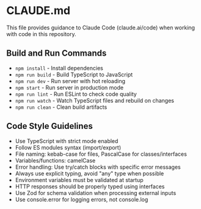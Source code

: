 # CLAUDE.md

This file provides guidance to Claude Code (claude.ai/code) when working with code in this repository.

## Build and Run Commands
- `npm install` - Install dependencies
- `npm run build` - Build TypeScript to JavaScript
- `npm run dev` - Run server with hot reloading
- `npm start` - Run server in production mode
- `npm run lint` - Run ESLint to check code quality
- `npm run watch` - Watch TypeScript files and rebuild on changes
- `npm run clean` - Clean build artifacts

## Code Style Guidelines
- Use TypeScript with strict mode enabled
- Follow ES modules syntax (import/export)
- File naming: kebab-case for files, PascalCase for classes/interfaces
- Variables/functions: camelCase
- Error handling: Use try/catch blocks with specific error messages
- Always use explicit typing, avoid "any" type when possible
- Environment variables must be validated at startup
- HTTP responses should be properly typed using interfaces
- Use Zod for schema validation when processing external inputs
- Use console.error for logging errors, not console.log